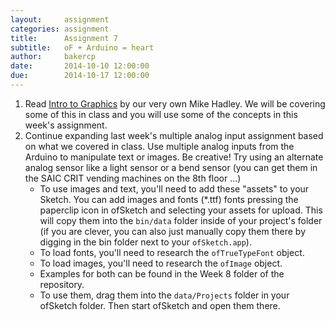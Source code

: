 ```yaml
---
layout:     assignment
categories: assignment
title:      Assignment 7
subtitle:   oF + Arduino = heart
author:     bakercp
date:       2014-10-10 12:00:00
due:        2014-10-17 12:00:00
---
```


1. Read [Intro to Graphics](https://github.com/openframeworks/ofBook/blob/master/chapters/intro_to_graphics/chapter.md) by our very own Mike Hadley.  We will be covering some of this in class and you will use some of the concepts in this week's assignment.
1. Continue expanding last week's multiple analog input assignment based on what we covered in class.  Use multiple analog inputs from the Arduino to manipulate text or images.  Be creative!  Try using an alternate analog sensor like a light sensor or a bend sensor (you can get them in the SAIC CRIT vending machines on the 8th floor ...)
    - To use images and text, you'll need to add these "assets" to your Sketch.  You can add images and fonts (*.ttf) fonts pressing the paperclip icon in ofSketch and selecting your assets for upload.  This will copy them into the `bin/data` folder inside of your project's folder (if you are clever, you can also just manually copy them there by digging in the bin folder next to your `ofSketch.app`).
    - To load fonts, you'll need to research the `ofTrueTypeFont` object.
    - To load images, you'll need to research the `ofImage` object.
    - Examples for both can be found in the Week 8 folder of the repository.
    - To use them, drag them into the `data/Projects` folder in your ofSketch folder.  Then start ofSketch and open them there.